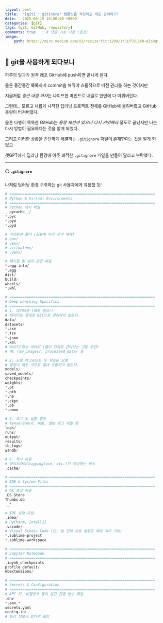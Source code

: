 ```yaml
---
layout: post
title:  "[git] '.gitinore' 템플릿을 작성하고 레포 관리하기"
date:   2025-06-19 10:00:00 +0900
categories: [git]
tags: [git, GitHub, repository]
comments: true     # 댓글 기능 사용 (옵션)
image:
    path: https://miro.medium.com/v2/resize:fit:1200/1*JLYlSLSK8-AZo8gt9UdYqA.jpeg
---
```



## 🔵 git을 사용하게 되다보니
하루의 일과가 원격 레포 GitHub에 push하면 끝나게 된다.

물론 중간중간 똑똑하게 commit을 해줘야 효율적으로 버전 관리를 하는 것이지만

지금처럼 *일단 내일 하자*는 나이브한 마인드로 내일로 한번에 다 미뤄버린다.

그런데... 모르고 새롭게 시작한 딥러닝 프로젝트 전체를 GitHub에 올려버렸고 GitHub 용량이 터져버렸다.

물론 다행히 똑똑한 GitHub는 *용량 제한이 있으니 다시 커밋해라* 정도로 끝났지만 나는 다시 방법이 필요하다는 것을 알게 되었다.

그리고 이러한 상황을 간단하게 해결하는 `.gitignore` 파일이 존재한다는 것을 알게 되었고

챗GPT에게 딥러닝 환경에 아주 쾌적한 `.gitignore` 파일을 만들어 달라고 부탁했다.

---

#### ⚪ `.gitignore`

나처럼 딥러닝 환경 구축하는 git 사용자에게 유용할 듯!

```py
# ===================================================================
# Python & Virtual Environments
# ===================================================================
# Python 캐시 파일
__pycache__/
*.pyc
*.pyo
*.pyd

# 가상환경 폴더 (필요에 따라 주석 해제)
# env/
# venv/
# virtualenv/
# .venv/

# 패키징 및 설치 관련 파일
*.egg-info/
*.egg
dist/
build/
wheels/
*.whl

# ===================================================================
# Deep Learning Specifics
# ===================================================================
# 1. 데이터셋 (매우 중요!)
# 데이터는 절대로 Git으로 관리하지 않는다.
data/
datasets/
*.csv
*.tsv
*.json
*.xml
# 이미지/영상 데이터 (폴더 단위로 관리하는 것을 추천)
# 예: raw_images/, processed_data/ 등

# 2. 모델 체크포인트 및 학습된 모델
# 용량이 매우 크므로 절대 포함하지 않는다.
models/
saved_models/
checkpoints/
weights/
*.pt
*.pth
*.h5
*.ckpt
*.pb
*.onnx

# 3. 로그 및 실험 결과
# TensorBoard, W&B, 일반 로그 파일 등
logs/
runs/
output/
results/
tb_logs/
wandb/

# 4. 캐시 파일
# 라이브러리(huggingface, etc.)가 생성하는 캐시
.cache/

# ===================================================================
# IDE & System Files
# ===================================================================
# OS 생성 파일
.DS_Store
Thumbs.db
._*

# IDE 설정 파일
.idea/      
# PyCharm, IntelliJ
.vscode/    
# Visual Studio Code (단, 팀 전체 공유 설정은 예외 처리 가능)
*.sublime-project
*.sublime-workspace

# ===================================================================
# Jupyter Notebook
# ===================================================================
.ipynb_checkpoints
profile_default/
nbextensions/

# ===================================================================
# Secrets & Configuration
# ===================================================================
# API 키, 비밀번호 등이 담긴 환경 변수 파일
.env
*.env.*
secrets.yaml
config.ini 
# 민감 정보가 있다면 포함
```